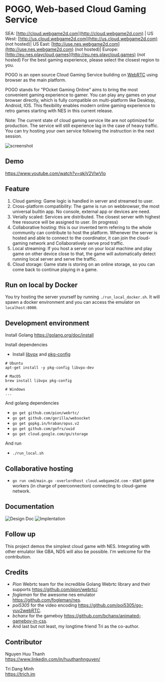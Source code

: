 # POGO, Web-based Cloud Gaming Service
SEA: [http://cloud.webgame2d.com](http://cloud.webgame2d.com) | US West: [http://us.cloud.webgame2d.com](http://us.cloud.webgame2d.com) (not hosted)| US East: [http://use.nes.webgame2d.com](http://use.nes.webgame2d.com) (not hosted)| Europe: [http://eu.nes.playcloud.games](http://eu.nes.playcloud.games) (not hosted) 
For the best gaming experience, please select the closest region to you. 

POGO is an open source Cloud Gaming Service building on [WebRTC](https://github.com/pion) using browser as the main platform.  
  
POGO stands for "POcket Gaming Online" aims to bring the most convenient gaming experience to gamer. You can play any games on your browser directly, which is fully compatible on multi-platform like Desktop, Android, IOS. This flexibility enables modern online gaming experience to retro games starting with NES in this current release.

Note: The current state of cloud gaming service lite are not optimized for production. The service will still experience lag in the case of heavy traffic. You can try hosting your own service following the instruction in the next session.

![screenshot](document/img/landing-page.gif)

## Demo
https://www.youtube.com/watch?v=qkjV2VIwVIo

## Feature
1. Cloud gaming: Game logic is handled in server and streamed to user.
2. Cross-platform compatibility: The game is run on webbrowser, the most universal builtin app. No console, external app or devices are need.
3. Verially scaled: Services are distributed. The closest server with highest free resource will be assigned to user. (In progress)
4. Collaborative hosting: this is our invented term refering to the whole community can contribute to host the platform. Whenever the server is hosted and able to connect to the coordinator, it can join the cloud-gaming network and Collaboratively serve prod traffic. 
5. Local streaming: If you host a server on your local machine and play game on other device close to that, the game will automatically detect running local server and serve the traffic.
6. Cloud storage: Game state is storing on an online storage, so you can come back to continue playing in a game.

## Run on local by Docker

You try hosting the server yourself by running `./run_local_docker.sh`. It will spawn a docker environment and you can access the emulator on `localhost:8000`.  

## Development environment

Install Golang https://golang.org/doc/install  

Install dependencies  

  * Install [libvpx](https://www.webmproject.org/code/) and [pkg-config](https://www.freedesktop.org/wiki/Software/pkg-config/)
```
# Ubuntu
apt-get install -y pkg-config libvpx-dev

# MacOS
brew install libvpx pkg-config

# Windows
...
```
And golang dependencies
  * `go get github.com/pion/webrtc/`  
  * `go get github.com/gorilla/websocket`  
  * `go get gopkg.in/hraban/opus.v2`
  * `go get github.com/gofrs/uuid`
  * `go get cloud.google.com/go/storage`
  
And run 
  * `./run_local.sh`

## Collaborative hosting
  * `go run cmd/main.go -overlordhost cloud.webgame2d.com` - start game workers (in charge of peerconnection) connecting to cloud-game network.

## Documentation
![Design Doc](document/)
![Implentation](document/implementation/)

## Follow up

This project demos the simplest cloud game with NES. Integrating with other emulator like GBA, NDS will also be possible. I'm welcome for the contribution.

## Credits

* *Pion* Webrtc team for the incredible Golang Webrtc library and their supports https://github.com/pion/webrtc/.  
* *fogleman* for the awesome nes emulator https://github.com/fogleman/nes.  
* *poi5305* for the video encoding https://github.com/poi5305/go-yuv2webRTC.  
* *bchanx* for the gameboy https://github.com/bchanx/animated-gameboy-in-css. 
* And last but not least, my longtime friend Tri as the co-author. 

## Contributor

Nguyen Huu Thanh  
https://www.linkedin.com/in/huuthanhnguyen/  

Tri Dang Minh  
https://trich.im  

